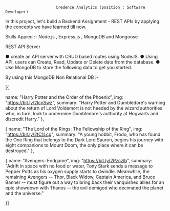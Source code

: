 
                          Credence Analytics (position : Software Developer)
                      

In this project, let's build a Backend Assignment - REST APIs by applying the concepts we have learned till now.

Skills Appied :- Node.js , Express.js , MongoDB and Mongoose

REST API Server

● create an API server with CRUD based routes using NodeJS. ● Using API, users can Create, Read, Update or Delete data from the database. ● Use MongoDB to store the following data to get you started.

By using this MongoDB Non Relational DB :-

[{

name: "Harry Potter and the Order of the Phoenix", img: "https://bit.ly/2IcnSwz", summary: "Harry Potter and Dumbledore's warning about the return of Lord Voldemort is not heeded by the wizard authorities who, in turn, look to undermine Dumbledore's authority at Hogwarts and discredit Harry." },

{ name: "The Lord of the Rings: The Fellowship of the Ring", img: "https://bit.ly/2tC1Lcg", summary: "A young hobbit, Frodo, who has found the One Ring that belongs to the Dark Lord Sauron, begins his journey with eight companions to Mount Doom, the only place where it can be destroyed." },

{ name: "Avengers: Endgame", img: "https://bit.ly/2Pzczlb", summary: "Adrift in space with no food or water, Tony Stark sends a message to Pepper Potts as his oxygen supply starts to dwindle. Meanwhile, the remaining Avengers -- Thor, Black Widow, Captain America, and Bruce Banner -- must figure out a way to bring back their vanquished allies for an epic showdown with Thanos -- the evil demigod who decimated the planet and the universe."

}]
